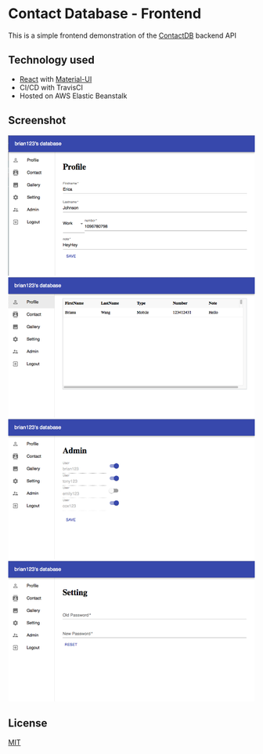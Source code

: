 # Contact Database - Frontend
This is a simple frontend demonstration of the [ContactDB](https://github.com/myeung19/ContactDB-API) backend API

## Technology used
- [React](https://github.com/facebook/react) with [Material-UI](https://github.com/mui-org/material-ui)
- CI/CD with TravisCI
- Hosted on AWS Elastic Beanstalk

## Screenshot
![](./images/profile.png)
![](./images/contacts.png)
![](./images/admin.png)
![](./images/setting.png)

## License
[MIT](./LICENSE)

